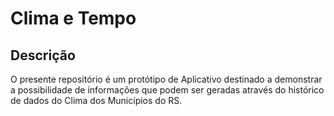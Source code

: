 # Clima e Tempo

## Descrição

O presente repositório é um protótipo de Aplicativo destinado a demonstrar a possibilidade de informações
que podem ser geradas através do histórico de dados do Clima dos Municípios do RS.
